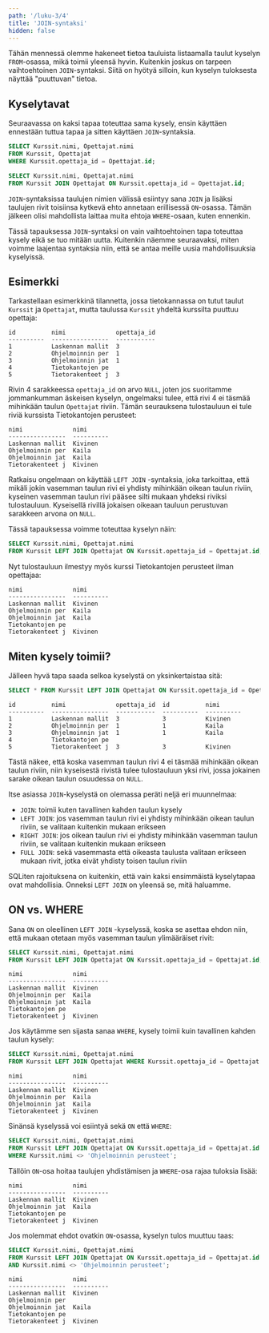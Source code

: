 ```yaml
---
path: '/luku-3/4'
title: 'JOIN-syntaksi'
hidden: false
---
```


Tähän mennessä olemme hakeneet tietoa tauluista
listaamalla taulut kyselyn `FROM`-osassa, mikä toimii yleensä hyvin.
Kuitenkin joskus on tarpeen vaihtoehtoinen `JOIN`-syntaksi.
Siitä on hyötyä silloin, kun kyselyn
tuloksesta näyttää "puuttuvan" tietoa.

## Kyselytavat

Seuraavassa on kaksi tapaa toteuttaa sama kysely,
ensin käyttäen ennestään tuttua tapaa
ja sitten käyttäen `JOIN`-syntaksia.

```sql
SELECT Kurssit.nimi, Opettajat.nimi
FROM Kurssit, Opettajat
WHERE Kurssit.opettaja_id = Opettajat.id;
```

```sql
SELECT Kurssit.nimi, Opettajat.nimi
FROM Kurssit JOIN Opettajat ON Kurssit.opettaja_id = Opettajat.id;
```

`JOIN`-syntaksissa taulujen nimien välissä esiintyy sana `JOIN`
ja lisäksi taulujen rivit toisiinsa kytkevä ehto annetaan
erillisessä `ON`-osassa.
Tämän jälkeen olisi mahdollista laittaa muita ehtoja
`WHERE`-osaan, kuten ennenkin.

Tässä tapauksessa `JOIN`-syntaksi on vain vaihtoehtoinen tapa
toteuttaa kysely eikä se tuo mitään uutta.
Kuitenkin näemme seuraavaksi, miten voimme laajentaa syntaksia niin,
että se antaa meille uusia mahdollisuuksia kyselyissä.

## Esimerkki

Tarkastellaan esimerkkinä tilannetta,
jossa tietokannassa on tutut taulut `Kurssit` ja `Opettajat`,
mutta taulussa `Kurssit` yhdeltä kurssilta puuttuu opettaja:

```x
id          nimi              opettaja_id
----------  ----------------  -----------
1           Laskennan mallit  3          
2           Ohjelmoinnin per  1          
3           Ohjelmoinnin jat  1          
4           Tietokantojen pe             
5           Tietorakenteet j  3          
```

Rivin 4 sarakkeessa `opettaja_id` on arvo `NULL`,
joten jos suoritamme jommankumman äskeisen kyselyn,
ongelmaksi tulee, että rivi 4 ei täsmää mihinkään
taulun `Opettajat` riviin.
Tämän seurauksena tulostauluun ei tule riviä kurssista Tietokantojen perusteet:

```x
nimi              nimi      
----------------  ----------
Laskennan mallit  Kivinen   
Ohjelmoinnin per  Kaila     
Ohjelmoinnin jat  Kaila     
Tietorakenteet j  Kivinen 
```

Ratkaisu ongelmaan on käyttää `LEFT JOIN` -syntaksia,
joka tarkoittaa, että mikäli jokin vasemman taulun rivi
ei yhdisty mihinkään oikean taulun riviin,
kyseinen vasemman taulun rivi pääsee silti mukaan yhdeksi riviksi tulostauluun.
Kyseisellä rivillä jokaisen oikeaan tauluun perustuvan sarakkeen
arvona on `NULL`.

Tässä tapauksessa voimme toteuttaa kyselyn näin:

```sql
SELECT Kurssit.nimi, Opettajat.nimi
FROM Kurssit LEFT JOIN Opettajat ON Kurssit.opettaja_id = Opettajat.id;
```

Nyt tulostauluun ilmestyy myös kurssi Tietokantojen perusteet ilman opettajaa:

```x
nimi              nimi      
----------------  ----------
Laskennan mallit  Kivinen   
Ohjelmoinnin per  Kaila     
Ohjelmoinnin jat  Kaila     
Tietokantojen pe            
Tietorakenteet j  Kivinen
```

## Miten kysely toimii?

Jälleen hyvä tapa saada selkoa kyselystä on yksinkertaistaa sitä:

```sql
SELECT * FROM Kurssit LEFT JOIN Opettajat ON Kurssit.opettaja_id = Opettajat.id;
```

```
id          nimi              opettaja_id  id          nimi      
----------  ----------------  -----------  ----------  ----------
1           Laskennan mallit  3            3           Kivinen   
2           Ohjelmoinnin per  1            1           Kaila     
3           Ohjelmoinnin jat  1            1           Kaila     
4           Tietokantojen pe                                     
5           Tietorakenteet j  3            3           Kivinen  
```

Tästä näkee, että koska vasemman taulun rivi 4 ei täsmää mihinkään
oikean taulun riviin, niin kyseisestä rivistä tulee tulostauluun yksi rivi,
jossa jokainen sarake oikean taulun osuudessa on `NULL`.

<text-box variant='hint' name='JOIN-kyselyperhe'>

Itse asiassa `JOIN`-kyselystä on olemassa peräti neljä eri muunnelmaa:

* `JOIN`: toimii kuten tavallinen kahden taulun kysely
* `LEFT JOIN`: jos vasemman taulun rivi ei yhdisty mihinkään oikean taulun riviin,
  se valitaan kuitenkin mukaan erikseen
* `RIGHT JOIN`: jos oikean taulun rivi ei yhdisty mihinkään vasemman taulun riviin,
  se valitaan kuitenkin mukaan erikseen
* `FULL JOIN`: sekä vasemmasta että oikeasta taulusta valitaan erikseen mukaan
  rivit, jotka eivät yhdisty toisen taulun riviin

SQLiten rajoituksena on kuitenkin,
että vain kaksi ensimmäistä kyselytapaa ovat mahdollisia.
Onneksi `LEFT JOIN` on yleensä se, mitä haluamme.

</text-box>

## ON vs. WHERE

Sana `ON` on oleellinen `LEFT JOIN` -kyselyssä,
koska se asettaa ehdon niin, että mukaan otetaan myös vasemman
taulun ylimääräiset rivit:

```sql
SELECT Kurssit.nimi, Opettajat.nimi
FROM Kurssit LEFT JOIN Opettajat ON Kurssit.opettaja_id = Opettajat.id;
```

```x
nimi              nimi      
----------------  ----------
Laskennan mallit  Kivinen   
Ohjelmoinnin per  Kaila     
Ohjelmoinnin jat  Kaila     
Tietokantojen pe            
Tietorakenteet j  Kivinen
```

Jos käytämme sen sijasta sanaa `WHERE`,
kysely toimii kuin tavallinen kahden taulun kysely:

```sql
SELECT Kurssit.nimi, Opettajat.nimi
FROM Kurssit LEFT JOIN Opettajat WHERE Kurssit.opettaja_id = Opettajat.id;
```

```x
nimi              nimi      
----------------  ----------
Laskennan mallit  Kivinen   
Ohjelmoinnin per  Kaila     
Ohjelmoinnin jat  Kaila     
Tietorakenteet j  Kivinen
```

Sinänsä kyselyssä voi esiintyä sekä `ON` että `WHERE`:

```sql
SELECT Kurssit.nimi, Opettajat.nimi
FROM Kurssit LEFT JOIN Opettajat ON Kurssit.opettaja_id = Opettajat.id
WHERE Kurssit.nimi <> 'Ohjelmoinnin perusteet';
```

Tällöin `ON`-osa hoitaa taulujen yhdistämisen ja `WHERE`-osa rajaa tuloksia lisää:

```x
nimi              nimi      
----------------  ----------
Laskennan mallit  Kivinen   
Ohjelmoinnin jat  Kaila     
Tietokantojen pe            
Tietorakenteet j  Kivinen   
```

Jos molemmat ehdot ovatkin `ON`-osassa, kyselyn tulos muuttuu taas:

```sql
SELECT Kurssit.nimi, Opettajat.nimi
FROM Kurssit LEFT JOIN Opettajat ON Kurssit.opettaja_id = Opettajat.id
AND Kurssit.nimi <> 'Ohjelmoinnin perusteet';
```

```x
nimi              nimi      
----------------  ----------
Laskennan mallit  Kivinen   
Ohjelmoinnin per            
Ohjelmoinnin jat  Kaila     
Tietokantojen pe            
Tietorakenteet j  Kivinen   
```
